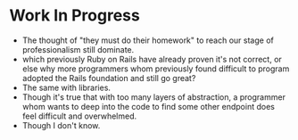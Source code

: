 # Work In Progress

- The thought of "they must do their homework" to reach our stage of professionalism still dominate. 
- which previously Ruby on Rails have already proven it's not correct, or else why more programmers whom previously found difficult to program adopted the Rails foundation and still go great? 
- The same with libraries. 
- Though it's true that with too many layers of abstraction, a programmer whom wants to deep into the code to find some other endpoint does feel difficult and overwhelmed. 
- Though I don't know. 
